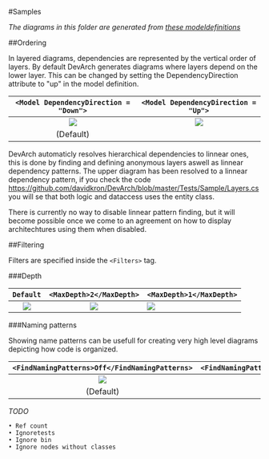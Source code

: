 #Samples

*The diagrams in this folder are generated from
[these modeldefinitions](../Architecture)*

##Ordering

In layered diagrams, dependencies are represented by the vertical order of layers.
By default DevArch generates diagrams where layers depend on the lower layer. This can be changed by setting the DependencyDirection attribute to "up" in the model definition.

```<Model DependencyDirection = "Down">``` |```<Model DependencyDirection = "Up">```
:---------------:|:----------------------:
![](Layers.png)  |  ![](LayersReverse.png)
(Default)        |

DevArch automaticly resolves hierarchical dependencies to linnear ones, this is done by finding and defining anonymous layers aswell as linnear dependency patterns. The upper diagram has been resolved to a linnear dependency pattern, if you check the code https://github.com/davidkron/DevArch/blob/master/Tests/Sample/Layers.cs you will se that both logic and dataccess uses the entity class.

There is currently no way to disable linnear pattern finding, but it will become possible once we come to an agreement on how to display architechtures using them when disabled.

##Filtering

Filters are specified inside the ```<Filters>``` tag.

###Depth



```Default``` |```<MaxDepth>2</MaxDepth>```|```<MaxDepth>1</MaxDepth>```
:---------------:|:----------------------:|:----------------------
![](ComplexFull.png)  |  ![](ComplexDepth2.png) | ![](ComplexDepth1.png) 

###Naming patterns

Showing name patterns can be usefull for creating very high level diagrams depicting how code is organized.

|```<FindNamingPatterns>Off</FindNamingPatterns>```|```<FindNamingPatterns>On</FindNamingPatterns>```
:----------------------:|:----------------------:
![](NoPatterns.png)     | ![](Patterns.png) 
(Default)               |



*TODO*

	• Ref count
	• Ignoretests
	• Ignore bin
	• Ignore nodes without classes
